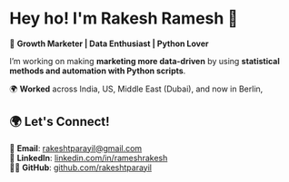 # Hey ho! I'm Rakesh Ramesh 👋  

🚀 **Growth Marketer | Data Enthusiast | Python Lover**  

I’m working on making **marketing more data-driven** by using **statistical methods and automation with Python scripts**.  

🌍 **Worked** across India, US, Middle East (Dubai), and now in Berlin, 

## 🌍 Let's Connect!  
📩 **Email**: rakeshtparayil@gmail.com  
💼 **LinkedIn**: [linkedin.com/in/rameshrakesh](https://www.linkedin.com/in/rameshrakesh/)  
👨‍💻 **GitHub**: [github.com/rakeshtparayil](https://github.com/rakeshtparayil)  
